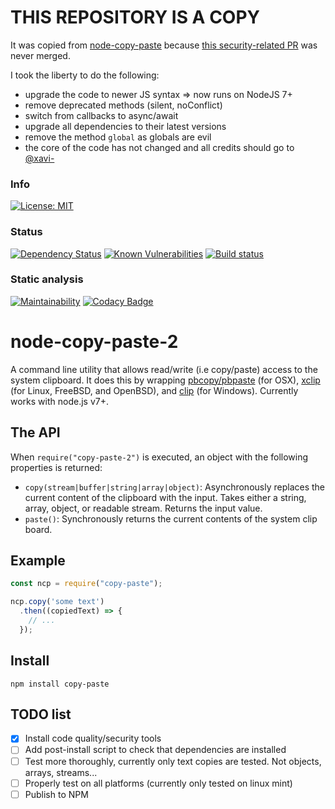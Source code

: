 THIS REPOSITORY IS A COPY
=========================


It was copied from [node-copy-paste](https://github.com/xavi-/node-copy-paste) because [this security-related PR](https://github.com/xavi-/node-copy-paste/pull/64) was never merged.

I took the liberty to do the following:
- upgrade the code to newer JS syntax => now runs on NodeJS 7+
- remove deprecated methods (silent, noConflict)
- switch from callbacks to async/await
- upgrade all dependencies to their latest versions
- remove the method `global` as globals are evil
- the core of the code has not changed and all credits should go to [@xavi-](https://github.com/xavi-)

### Info

[![License: MIT](https://img.shields.io/badge/License-MIT-yellow.svg)](https://opensource.org/licenses/MIT)

### Status

[![Dependency Status](https://david-dm.org/quilicicf/node-copy-paste-2.svg)](https://david-dm.org/quilicicf/node-copy-paste-2)
[![Known Vulnerabilities](https://snyk.io/test/github/quilicicf/node-copy-paste-2/badge.svg)](https://snyk.io/test/github/quilicicf/node-copy-paste-2)
[![Build status](https://travis-ci.org/quilicicf/node-copy-paste-2.svg?branch=master)](https://travis-ci.org/quilicicf/node-copy-paste-2/builds)

### Static analysis

[![Maintainability](https://api.codeclimate.com/v1/badges/2bf960c70aaa4b2cd265/maintainability)](https://codeclimate.com/github/quilicicf/node-copy-paste-2/maintainability)
[![Codacy Badge](https://api.codacy.com/project/badge/Grade/35066131d7674dd48c450305faabd632)](https://www.codacy.com/app/quilicicf/node-copy-paste-2?utm_source=github.com&amp;utm_medium=referral&amp;utm_content=quilicicf/node-copy-paste-2&amp;utm_campaign=Badge_Grade)

# node-copy-paste-2

A command line utility that allows read/write (i.e copy/paste) access to the system clipboard.  It does this by wrapping [pbcopy/pbpaste](https://developer.apple.com/library/mac/#documentation/Darwin/Reference/Manpages/man1/pbcopy.1.htmlhttps://coderwall.com/p/osbzzq/copy-files-to-clipboard-using-command-line-on-osx) (for OSX), [xclip](https://github.com/astrand/xclip) (for Linux, FreeBSD, and OpenBSD), and [clip](https://www.labnol.org/software/copy-command-output-to-clipboard/2506/) (for Windows). Currently works with node.js v7+.

## The API

When `require("copy-paste-2")` is executed, an object with the following properties is returned:

- `copy(stream|buffer|string|array|object)`: Asynchronously replaces the current content of the clipboard with the input. Takes either a string, array, object, or readable stream. Returns the input value.
- `paste()`: Synchronously returns the current contents of the system clip board.

## Example

```js
const ncp = require("copy-paste");

ncp.copy('some text')
  .then((copiedText) => {
    // ...
  });
```

## Install

```
npm install copy-paste
```

## TODO list

- [x] Install code quality/security tools
- [ ] Add post-install script to check that dependencies are installed
- [ ] Test more thoroughly, currently only text copies are tested. Not objects, arrays, streams...
- [ ] Properly test on all platforms (currently only tested on linux mint)
- [ ] Publish to NPM
